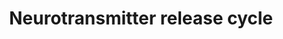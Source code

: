 ---
annotations:
- type: Pathway Ontology
  value: signaling pathway
- type: Pathway Ontology
  value: signaling pathway pertinent to the brain and nervous system
authors:
- MaintBot
- ReactomeTeam
- Anwesha
- Ryanmiller
- Mkutmon
description: Neurotransmitter is stored in the synaptic vesicle in the pre-synaptic
  terminal prior to its release in the synaptic cleft upon depolarization of the pre-synaptic
  membrane. The release of the neurotransmitter is a multi-step process that is controlled
  by electrical signals passing through the axons in form of action potential. Neurotransmitters
  include glutamate, acetylcholine, nor-epinephrine,  dopamine and seratonin. Each
  of the neurotransmitter cycle is independently described.  View original pathway
  at [http://www.reactome.org/PathwayBrowser/#DIAGRAM=112310 Reactome].
last-edited: 2021-01-25
organisms:
- Homo sapiens
redirect_from:
- /index.php/Pathway:WP1871
- /instance/WP1871
schema-jsonld:
- '@context': https://schema.org/
  '@id': https://wikipathways.github.io/pathways/WP1871.html
  '@type': Dataset
  creator:
    '@type': Organization
    name: WikiPathways
  description: Neurotransmitter is stored in the synaptic vesicle in the pre-synaptic
    terminal prior to its release in the synaptic cleft upon depolarization of the
    pre-synaptic membrane. The release of the neurotransmitter is a multi-step process
    that is controlled by electrical signals passing through the axons in form of
    action potential. Neurotransmitters include glutamate, acetylcholine, nor-epinephrine,  dopamine
    and seratonin. Each of the neurotransmitter cycle is independently described.  View
    original pathway at [http://www.reactome.org/PathwayBrowser/#DIAGRAM=112310 Reactome].
  keywords:
  - Pi
  - synaptic vesicle
  - Vesicle
  - Ca2+
  - Acetylcholine Loaded
  - GLS dimers
  - H2O2
  - Serotonin loaded
  - 'SLC1A3 '
  - release, reuptake
  - Docked acetylcholine
  - Empty Glutamate
  - NAEs
  - Synapsin
  - Cl-
  - RAB3A
  - H+
  - 'VAMP2 '
  - loaded Synaptic
  - 'STEA '
  - 'LIN7C '
  - LIN7:CASK:APBA1
  - Docked Glutamate
  - SNARE complex
  - FAs
  - APBA1
  - 'GLS2 '
  - UNC13B
  - Docked Noradrenalin
  - 'STX1A '
  - 'SLC22A1 '
  - Synaptic Vesicle
  - 'LIN7B '
  - ADP
  - 'RAB3A '
  - SLC22A2
  - '5HT '
  - Na+
  - CPLX1
  - 'NPALM-ETA '
  - Cho
  - Docked serotonin
  - loaded synaptic
  - 'PALM '
  - Loaded Synaptic
  - RIMS1:UNC13B:BZRAP1:Alpha-liprin
  - 'SNAP25 '
  - 'NAAA (29-125) '
  - ETA
  - 'DDCX '
  - 5HT
  - 'PPFIA3 '
  - 'NAd '
  - 'MYSA '
  - ATP
  - SNAP25
  - SYT1
  - 'SLC1A1 '
  - Ac-CoA
  - NAd
  - Glutamate loaded
  - NH4+
  - 'Glu '
  - 'Ca2+ '
  - L-Gln
  - 'NARAC-ETA '
  - O2
  - SLC18A2
  - 'NMYS-ETA '
  - 3,4-dihydroxyphenylglycolaldehyde
  - 'CPLX1 '
  - STX1A
  - GABA synthesis,
  - 'OLEA '
  - NAAA dimer
  - 'SLC1A2 '
  - CHAT
  - 'LIN7A '
  - 'O-acetylcholine '
  - 'RIMS1 '
  - SLC22A1,SLC22A2
  - 'UNC13B '
  - MAOA:FAD
  - Empty Acetylcholine
  - SNARE complex:Ca2+
  - SLC18A3
  - 'SLC1A6 '
  - Dopamine loaded
  - 'MAOA '
  - 'SYN1 '
  - 'NAAA (126-349) '
  - LIN7A,B,C
  - CASK
  - CoA-SH
  - 'PPFIA4 '
  - 'SLC22A2 '
  - 'DA '
  - ARL6IP5
  - 'SYN2 '
  - and degradation
  - 'SLC18A2 '
  - 'SYT1 '
  - 'NOLE-ETA '
  - 'NSTEA-ETA '
  - Docked dopamine
  - 'PPFIA1 '
  - 'SLC18A3 '
  - AcCho
  - 'AA '
  - SLC5A7
  - SLC38A2
  - L-Glu
  - 'SLC1A7 '
  - NH3
  - 'NLAU-ETA '
  - DA
  - 'BZRAP1 '
  - 'SLC17A7 '
  - 'SYN3 '
  - SLC17A7
  - K+
  - Noradrenalin loaded
  - 'PPFIA2 '
  - 'APBA1 '
  - SLC1A1-3,6,7
  - H2O
  - 'FAD '
  - vesicle
  - 'STXBP1-1 '
  - STXBP1-1
  - 'GLS '
  - 'CASK '
  license: CC0
  name: Neurotransmitter release cycle
seo: CreativeWork
title: Neurotransmitter release cycle
wpid: WP1871
---